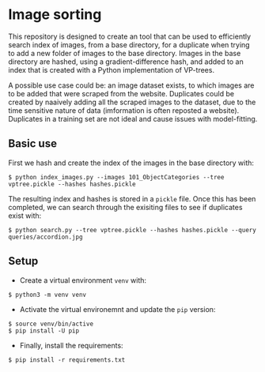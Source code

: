 # Image sorting

This repository is designed to create an tool that can be used to efficiently search index of images, from a base directory, for a duplicate when trying to add a new folder of images to the base directory. Images in the base directory are hashed, using a gradient-difference hash, and added to an index that is created with a Python implementation of VP-trees. 

A possible use case could be: an image dataset exists, to which images are to be added that were scraped from the website. Duplicates could be created by naaively adding all the scraped images to the dataset, due to the time sensitive nature of data (imformation is often reposted a website). Duplicates in a training set are not ideal and cause issues with model-fitting.

## Basic use

First we hash and create the index of the images in the base directory with:

```
$ python index_images.py --images 101_ObjectCategories --tree vptree.pickle --hashes hashes.pickle
```

The resulting index and hashes is stored in a `pickle` file. Once this has been completed, we can search through the exisiting files to see if duplicates exist with:

```
$ python search.py --tree vptree.pickle --hashes hashes.pickle --query queries/accordion.jpg
```

## Setup

* Create a virtual environment `venv` with: 

```
$ python3 -m venv venv
```

* Activate the virtual environemnt and update the `pip` version:

```
$ source venv/bin/active
$ pip install -U pip
```

* Finally, install the requirements:

``` 
$ pip install -r requirements.txt
```